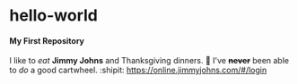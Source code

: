 # hello-world
#### My First Repository 

I like to _eat_ **Jimmy Johns** and Thanksgiving dinners. :poultry_leg: 
I've ~~**never**~~ been able to _do_ a good cartwheel. :shipit: 
https://online.jimmyjohns.com/#/login